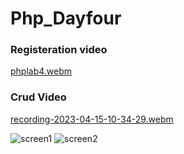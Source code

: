 # Php_Dayfour

### Registeration video
[phplab4.webm](https://user-images.githubusercontent.com/25048270/231006176-89021d2c-fda8-48d3-8797-eaf320dccedd.webm)
### Crud Video
[recording-2023-04-15-10-34-29.webm](https://user-images.githubusercontent.com/25048270/232201171-c3d23125-d209-400f-9e8a-39c16f7bb2da.webm)

![screen1](https://user-images.githubusercontent.com/25048270/231006272-a7ce091f-e69b-4e6b-8f18-ae5a030f1331.PNG)
![screen2](https://user-images.githubusercontent.com/25048270/231006286-024e8401-b0ab-43e8-94f6-5ae5a1f9b7db.PNG)
